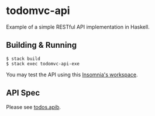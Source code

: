 # todomvc-api

Example of a simple RESTful API implementation in Haskell.

## Building & Running

```
$ stack build
$ stack exec todomvc-api-exe
```

You may test the API using this [Insomnia's workspace](Insomnia_Todo.json).

## API Spec

Please see [todos.apib](todos.apib).